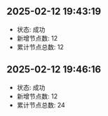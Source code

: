 ## 2025-02-12 19:43:19
- 状态: 成功
- 新增节点数: 12
- 累计节点总数: 12

## 2025-02-12 19:46:16
- 状态: 成功
- 新增节点数: 12
- 累计节点总数: 24

